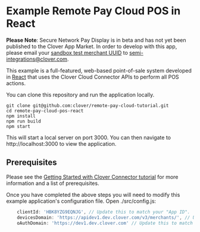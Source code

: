 # Example Remote Pay Cloud POS in React

**Please Note**: Secure Network Pay Display is in beta and has not yet been published to the Clover App Market. In order to develop with this app, please email your [sandbox test merchant UUID](https://docs.clover.com/build/merchant-id-and-api-token-for-development/#get-your-test-merchants-uuid-mid) to semi-integrations@clover.com.

This example is a full-featured, web-based point-of-sale system developed in [React](https://reactjs.org/) that uses the Clover Cloud Connector APIs to perform all POS actions.

You can clone this repository and run the application locally.

    git clone git@github.com:clover/remote-pay-cloud-tutorial.git
    cd remote-pay-cloud-pos-react
    npm install
    npm run build
    npm start 
    
This will start a local server on port 3000. You can then navigate to http://localhost:3000 to view the application.    
    
## Prerequisites
Please see the [Getting Started with Clover Connector tutorial](https://docs.clover.com/build/getting-started-with-clover-connector/) for more information and a list of prerequisites.

Once you have completed the above steps you will need to modify this example application's configuration file.  Open ./src/config.js:

```javascript
    clientId: 'HBK8YZG9EQNJG', // Update this to match your "App ID".  From the Clover Developer Dashboard find your app, select "settings" and your "App ID" will be displayed.
    devicesDomain: 'https://apidev1.dev.clover.com/v3/merchants/', // Update this to match the environment you are hitting, e.g. https://apisandbox.dev.clover.com/v3/merchants/
    oAuthDomain: 'https://dev1.dev.clover.com' // Update this to match the environment you are hitting, e.g. https://sandbox.dev.clover.com
```
